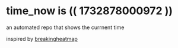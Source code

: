 # time_now is (( 1732878000972 ))

an automated repo that shows the currnent time

inspired by [breakingheatmap](https://github.com/breakingheatmap/breakingheatmap)